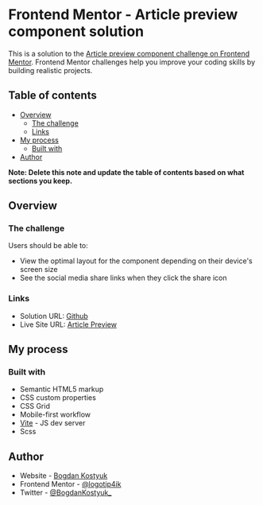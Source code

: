 # Frontend Mentor - Article preview component solution

This is a solution to the [Article preview component challenge on Frontend Mentor](https://www.frontendmentor.io/challenges/article-preview-component-dYBN_pYFT). Frontend Mentor challenges help you improve your coding skills by building realistic projects.

## Table of contents

- [Overview](#overview)
  - [The challenge](#the-challenge)
  - [Links](#links)
- [My process](#my-process)
  - [Built with](#built-with)
- [Author](#author)

**Note: Delete this note and update the table of contents based on what sections you keep.**

## Overview

### The challenge

Users should be able to:

- View the optimal layout for the component depending on their device's screen size
- See the social media share links when they click the share icon

### Links

- Solution URL: [Github](https://github.com/logotip4ik/frontend-mentor-article-preview)
- Live Site URL: [Article Preview](https://frontend-mentor-article-preview-bogdankostyuk.vercel.app)

## My process

### Built with

- Semantic HTML5 markup
- CSS custom properties
- CSS Grid
- Mobile-first workflow
- [Vite](https://vitejs.dev/) - JS dev server
- Scss

## Author

- Website - [Bogdan Kostyuk](https://bogdankostyuk.xyz)
- Frontend Mentor - [@logotip4ik](https://www.frontendmentor.io/profile/logotip4ik)
- Twitter - [@BogdanKostyuk\_](https://www.twitter.com/BogdanKostyuk_)
